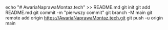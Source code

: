 echo "# AwariaNaprawaMontaz.tech" >> README.md 
git init 
git add README.md 
git commit -m "pierwszy commit" 
git branch -M main 
git remote add origin https://AwariaNaprawaMontaz.tech.git
 git push -u origin main
